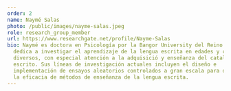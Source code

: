 ```yaml
---
order: 2
name: Naymé Salas
photo: /public/images/nayme-salas.jpeg
role: research_group_member
url: https://www.researchgate.net/profile/Nayme-Salas
bio: Naymé es doctora en Psicología por la Bangor University del Reino Unido. Se
  dedica a investigar el aprendizaje de la lengua escrita en edades y contextos
  diversos, con especial atención a la adquisició y enseñanza del catalán
  escrito. Sus líneas de investigación actuales incluyen el diseño e
  implementación de ensayos aleatorios controlados a gran escala para determinar
  la eficacia de métodos de enseñanza de la lengua escrita.
---
```

